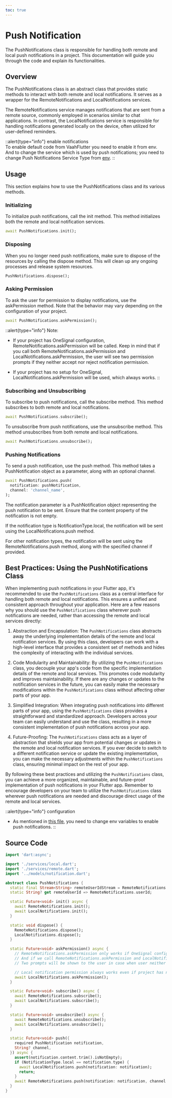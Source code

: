 ```yaml
---
toc: true
---
```


# Push Notification



The PushNotifications class is responsible for handling both remote and local push notifications in a project. This documentation will guide you through the code and explain its functionalities.

## Overview

The PushNotifications class is an abstract class that provides static methods to interact with both remote and local notifications. It serves as a wrapper for the RemoteNotifications and LocalNotifications services.

The RemoteNotifications service manages notifications that are sent from a remote source, commonly employed in scenarios similar to chat applications. In contrast, the LocalNotifications service is responsible for handling notifications generated locally on the device, often utilized for user-defined reminders.

::alert{type="info"}
enable notifications   
To enable default code from VaahFlutter you need to enable it from env. And to change the service which is used by push notifications; you need to change Push Notifications Service Type from [env](../2.enabling_and_disabling_services.md).
::

## Usage

This section explains how to use the PushNotifications class and its various methods.

### Initializing

To initialize push notifications, call the init method. This method initializes both the remote and local notification services.

```dart
await PushNotifications.init();
```

### Disposing
When you no longer need push notifications, make sure to dispose of the resources by calling the dispose method. This will clean up any ongoing processes and release system resources.

```dart
PushNotifications.dispose();
```

### Asking Permission

To ask the user for permission to display notifications, use the askPermission method. Note that the behavior may vary depending on the configuration of your project.

```dart
await PushNotifications.askPermission();
```

::alert{type="info"}
Note:
- If your project has OneSignal configuration, RemoteNotifications.askPermission will be called. Keep in mind that if you call both RemoteNotifications.askPermission and LocalNotifications.askPermission, the user will see two permission prompts if they neither accept nor reject notification permission.

- If your project has no setup for OneSignal, LocalNotifications.askPermission will be used, which always works.
::

### Subscribing and Unsubscribing

To subscribe to push notifications, call the subscribe method. This method subscribes to both remote and local notifications.

```dart
await PushNotifications.subscribe();
```

To unsubscribe from push notifications, use the unsubscribe method. This method unsubscribes from both remote and local notifications.

```dart
await PushNotifications.unsubscribe();
```

### Pushing Notifications

To send a push notification, use the push method. This method takes a PushNotification object as a parameter, along with an optional channel.

```dart
await PushNotifications.push(
  notification: pushNotification,
  channel: 'channel_name',
);
```

The notification parameter is a PushNotification object representing the push notification to be sent. Ensure that the content property of the notification is not empty.

If the notification type is NotificationType.local, the notification will be sent using the LocalNotifications.push method.

For other notification types, the notification will be sent using the RemoteNotifications.push method, along with the specified channel if provided.

## Best Practices: Using the PushNotifications Class

When implementing push notifications in your Flutter app, it's recommended to use the `PushNotifications` class as a central interface for handling both remote and local notifications. This ensures a unified and consistent approach throughout your application. Here are a few reasons why you should use the `PushNotifications` class wherever push notifications are needed, rather than accessing the remote and local services directly:

1. Abstraction and Encapsulation: The `PushNotifications` class abstracts away the underlying implementation details of the remote and local notification services. By using this class, developers can work with a high-level interface that provides a consistent set of methods and hides the complexity of interacting with the individual services.

2. Code Modularity and Maintainability: By utilizing the `PushNotifications` class, you decouple your app's code from the specific implementation details of the remote and local services. This promotes code modularity and improves maintainability. If there are any changes or updates to the notification services in the future, you can easily make the necessary modifications within the `PushNotifications` class without affecting other parts of your app.

3. Simplified Integration: When integrating push notifications into different parts of your app, using the `PushNotifications` class provides a straightforward and standardized approach. Developers across your team can easily understand and use the class, resulting in a more consistent implementation of push notifications across your app.

4. Future-Proofing: The `PushNotifications` class acts as a layer of abstraction that shields your app from potential changes or updates in the remote and local notification services. If you ever decide to switch to a different notification service or update the existing implementation, you can make the necessary adjustments within the `PushNotifications` class, ensuring minimal impact on the rest of your app.

By following these best practices and utilizing the `PushNotifications` class, you can achieve a more organized, maintainable, and future-proof implementation of push notifications in your Flutter app. Remember to encourage developers on your team to utilize the `PushNotifications` class wherever push notifications are needed and discourage direct usage of the remote and local services.

::alert{type="info"}
configuration   
- As mentioned in [this file](../2.enabling_and_disabling_services.md), you need to change env variables to enable push notifications.
::

## Source Code

```dart
import 'dart:async';

import './services/local.dart';
import './services/remote.dart';
import '../models/notification.dart';

abstract class PushNotifications {
  static final Stream<String> remoteUserIdStream = RemoteNotifications.userIdStream;
  static String? get remoteUserId => RemoteNotifications.userId;

  static Future<void> init() async {
    await RemoteNotifications.init();
    await LocalNotifications.init();
  }

  static void dispose() {
    RemoteNotifications.dispose();
    LocalNotifications.dispose();
  }

  static Future<void> askPermission() async {
    // RemoteNotifications.askPermission only works if OneSignal config is there
    // And if we call RemoteNotifications.askPermission and LocalNotifications.askPermission both then
    // Two prompts will be shown to the user in case when user neither accepts nor rejects notification permission.

    // Local notification permission always works even if project has no setup for onesignal
    await LocalNotifications.askPermission();
  }

  static Future<void> subscribe() async {
    await RemoteNotifications.subscribe();
    await LocalNotifications.subscribe();
  }

  static Future<void> unsubscribe() async {
    await RemoteNotifications.unsubscribe();
    await LocalNotifications.unsubscribe();
  }

  static Future<void> push({
    required PushNotification notification,
    String? channel,
  }) async {
    assert(notification.content.trim().isNotEmpty);
    if (NotificationType.local == notification.type) {
      await LocalNotifications.push(notification: notification);
      return;
    }
    await RemoteNotifications.push(notification: notification, channel: channel);
  }
}
```